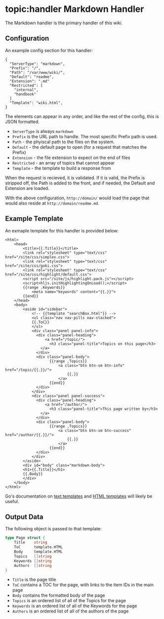 topic:handler
Markdown Handler
================
The Markdown handler is the primary handler of this wiki.

Configuration
-------------
An example config section for this handler:

```nohighlight
{
  "ServerType": "markdown",
  "Prefix": "/",
  "Path": "/var/www/wiki/",
  "Default": "readme",
  "Extension": ".md"
  "Restricted": [
    "internal",
    "handbook"
  ]
  "Template": "wiki.html",
}
```

The elements can appear in any order, and like the rest of the config, this is JSON formatted.

* `ServerType` is always `markdown`
* `Prefix` is the URL path to handle. The most specific Prefix path is used.
* `Path` - the phyiscal path to the files on the system.
* `Default` - the default page to open (for a request that matches the Prefix)
* `Extension` - the file extension to expect on the end of files
* `Restricted` - an array of topics that cannot appear 
* `Template` - the template to build a response from

When the request is recieved, it is validated. If it is valid, the Prefix is stripped off, the Path is added to the front, and if needed, the Default and Extension are loaded.

With the above configuration, `http://domain/` would load the page that would also reside at `http://domain/readme.md`.

Example Template
----------------
An exmaple template for this handler is provided below:

```nohighlight
<html>
	<head>
		<title>{{.Title}}</title>
		<link rel="stylesheet" type="text/css" href="/site/css/simplex.css">
		<link rel="stylesheet" type="text/css" href="/site/css/goki.css">
		<link rel="stylesheet" type="text/css" href="/site/css/highlight/default.css">
		<script src="/site/js/highlight.pack.js"></script>
		<script>hljs.initHighlightingOnLoad();</script>
		{{range .Keywords}}
			<meta name="keywords" content="{{.}}">
		{{end}}
	</head>
	<body>
		<aside id="sidebar">
			<!-- {{template "searchBox.html"}} -->
			<ul class="nav nav-pills nav-stacked">
			{{.ToC}}
			</ul>
			<div class="panel panel-info">
			  <div class="panel-heading">
				  <a href="/topic/">
				    <h3 class="panel-title">Topics on this page</h3>
			    </a>
			  </div>
			  <div class="panel-body">
					{{range .Topics}}
						<a class="btn btn-sm btn-info" href="/topic/{{.}}/">
							{{.}}
						</a>
					{{end}}
			  </div>
			</div>
			<div class="panel panel-success">
			  <div class="panel-heading">
				  <a href="/author/">
				    <h3 class="panel-title">This page written by</h3>
			    </a>
			  </div>
			  <div class="panel-body">
					{{range .Topics}}
						<a class="btn btn-sm btn-success" href="/author/{{.}}/">
							{{.}}
						</a>
					{{end}}
			  </div>
			</div>
		</aside>
		<div id="body" class="markdown-body">
		<h1>{{.Title}}</h1>
		{{.Body}}
		</div>
	</body>
</html>
```

Go's documentation on [text templates](http://golang.org/pkg/text/template/) and [HTML templates](http://golang.org/pkg/html/template/) will likely be useful.

Output Data
-----------

The following object is passed to that template:

```go
type Page struct {
	Title    string
	ToC      template.HTML
	Body     template.HTML
	Topics   []string
	Keywords []string
	Authors  []string
}
```

* `Title` is the page title
* `ToC` contains a TOC for the page, with links to the item IDs in the main page
* `Body` contains the formatted body of the page
* `Topics` is an ordered list of all of the Topics for the page
* `Keywords` is an ordered list of all of the Keywords for the page
* `Authors` is an ordered list of all of the authors of the page

